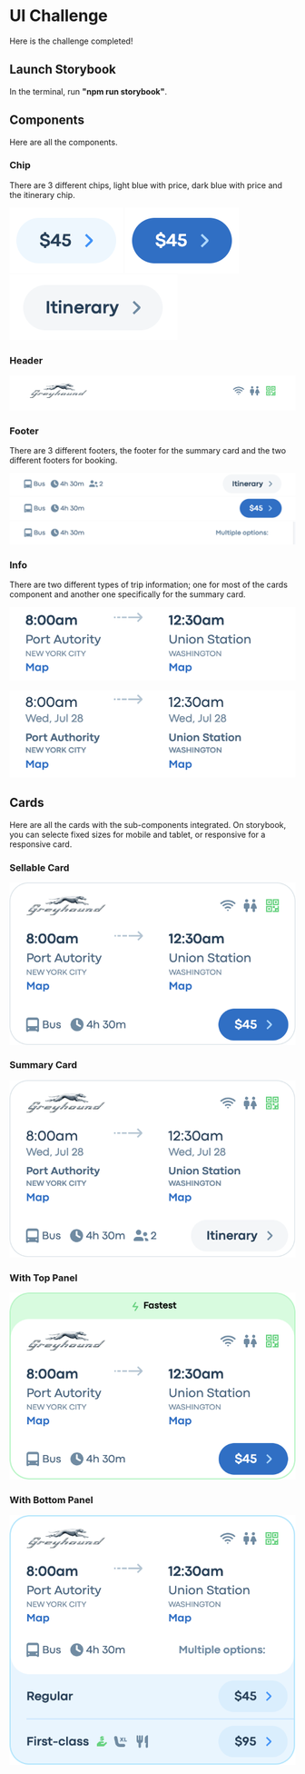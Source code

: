 # UI Challenge

Here is the challenge completed!

## Launch Storybook

In the terminal, run **"npm run storybook"**.

## Components

Here are all the components.

### Chip

There are 3 different chips, light blue with price, dark blue with price and the itinerary chip.

![image](ReadMeScreenshot/LightBlueChip.png)
![image](ReadMeScreenshot/DarkBlueChip.png)
![image](ReadMeScreenshot/Chip-Itinerary.png)

### Header

![image](ReadMeScreenshot/Header.png)

### Footer

There are 3 different footers, the footer for the summary card and the two different footers for booking.

![image](ReadMeScreenshot/FooterSummary.png)
![image](ReadMeScreenshot/FooterSellable.png)
![image](ReadMeScreenshot/FooterSellableOption.png)

### Info

There are two different types of trip information; one for most of the cards component and another one specifically for the summary card.

![image](ReadMeScreenshot/InfoDetail.png)

![image](ReadMeScreenshot/InfoDetailSummary.png)

## Cards

Here are all the cards with the sub-components integrated. On storybook, you can selecte fixed sizes for mobile and tablet, or responsive for a responsive card.

### Sellable Card

![image](ReadMeScreenshot/SellableCard.png)

### Summary Card

![image](ReadMeScreenshot/SummaryCard.png)

### With Top Panel

![image](ReadMeScreenshot/TopPanelCard.png)

### With Bottom Panel

![image](ReadMeScreenshot/BottomPanelCard.png)
